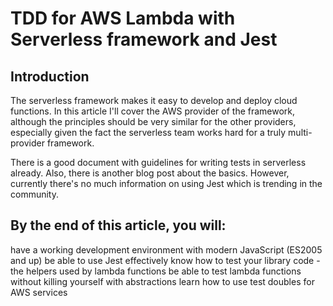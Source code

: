 # TDD for AWS Lambda with Serverless framework and Jest
## Introduction
The serverless framework makes it easy to develop and deploy cloud functions. In this article I'll cover the AWS provider of the framework, although the principles should be very similar for the other providers, especially given the fact the serverless team works hard for a truly multi-provider framework.

There is a good document with guidelines for writing tests in serverless already. Also, there is another blog post about the basics. However, currently there's no much information on using Jest which is trending in the community.

## By the end of this article, you will:

have a working development environment with modern JavaScript (ES2005 and up)
be able to use Jest effectively
know how to test your library code - the helpers used by lambda functions
be able to test lambda functions without killing yourself with abstractions
learn how to use test doubles for AWS services
